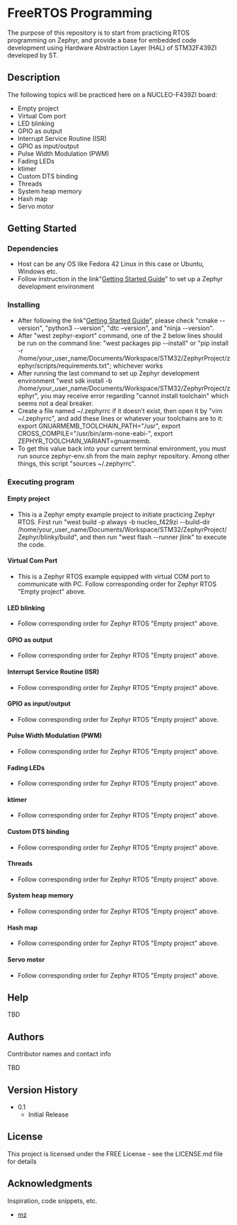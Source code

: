 # FreeRTOS Programming

The purpose of this repository is to start from practicing RTOS programming on Zephyr, and provide a base for embedded code development using Hardware Abstraction Layer (HAL) of STM32F439ZI developed by ST.

## Description

The following topics will be practiced here on a NUCLEO-F439ZI board:
* Empty project
* Virtual Com port
* LED blinking
* GPIO as output 
* Interrupt Service Routine (ISR)
* GPIO as input/output
* Pulse Width Modulation (PWM)
* Fading LEDs
* ktimer
* Custom DTS binding
* Threads
* System heap memory
* Hash map
* Servo motor

## Getting Started

### Dependencies

* Host can be any OS like Fedora 42 Linux in this case or Ubuntu, Windows etc.  
* Follow instruction in the link"[Getting Started Guide](https://docs.zephyrproject.org/latest/develop/getting_started/index.html)" to set up a Zephyr development environment

### Installing

* After following the link"[Getting Started Guide](https://docs.zephyrproject.org/latest/develop/getting_started/index.html)", please check "cmake --version", "python3 --version", "dtc –version", and "ninja --version".
* After "west zephyr-export" command, one of the 2 below lines should be run on the command line: "west packages pip --install" or "pip install -r /home/your_user_name/Documents/Workspace/STM32/ZephyrProject/zephyr/scripts/requirements.txt"; whichever works 
* After running the last command to set up Zephyr development environment "west sdk install -b /home/your_user_name/Documents/Workspace/STM32/ZephyrProject/zephyr", you may receive error regarding "cannot install toolchain" which seems not a deal breaker.
* Create a file named ~/.zephyrrc if it doesn’t exist, then open it by "vim ~/.zephyrrc", and add these lines or whatever your toolchains are to it: 
export GNUARMEMB_TOOLCHAIN_PATH="/usr", 
export CROSS_COMPILE="/usr/bin/arm-none-eabi-", 
export ZEPHYR_TOOLCHAIN_VARIANT=gnuarmemb.
* To get this value back into your current terminal environment, you must run source zephyr-env.sh from the main zephyr repository. Among other things, this script "sources ~/.zephyrrc".

### Executing program

#### Empty project

* This is a Zephyr empty example project to initiate practicing Zephyr RTOS. First run "west build -p always -b nucleo_f429zi --build-dir /home/your_user_name/Documents/Workspace/STM32/ZephyrProject/Zephyr/blinky/build", and then run "west flash --runner jlink" to execute the code. 

#### Virtual Com Port

* This is a Zephyr RTOS example equipped with virtual COM port to communicate with PC. Follow corresponding order for Zephyr RTOS "Empty project" above.

#### LED blinking
* Follow corresponding order for Zephyr RTOS "Empty project" above.

#### GPIO as output 
* Follow corresponding order for Zephyr RTOS "Empty project" above.

#### Interrupt Service Routine (ISR)
* Follow corresponding order for Zephyr RTOS "Empty project" above.

#### GPIO as input/output
* Follow corresponding order for Zephyr RTOS "Empty project" above.

#### Pulse Width Modulation (PWM)
* Follow corresponding order for Zephyr RTOS "Empty project" above.

#### Fading LEDs
* Follow corresponding order for Zephyr RTOS "Empty project" above.

#### ktimer
* Follow corresponding order for Zephyr RTOS "Empty project" above.

#### Custom DTS binding
* Follow corresponding order for Zephyr RTOS "Empty project" above.

#### Threads
* Follow corresponding order for Zephyr RTOS "Empty project" above.

#### System heap memory
* Follow corresponding order for Zephyr RTOS "Empty project" above.

#### Hash map
* Follow corresponding order for Zephyr RTOS "Empty project" above.

#### Servo motor
* Follow corresponding order for Zephyr RTOS "Empty project" above.

## Help

TBD

## Authors

Contributor names and contact info

TBD

## Version History

* 0.1
    * Initial Release

## License

This project is licensed under the FREE License - see the LICENSE.md file for details

## Acknowledgments

Inspiration, code snippets, etc.
* [mz](https://github.com/mzadfar/)